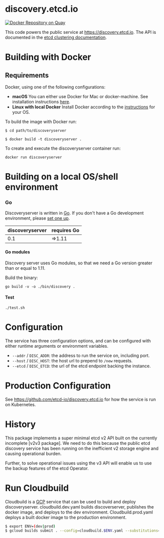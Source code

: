 # discovery.etcd.io

[![Docker Repository on Quay](https://quay.io/repository/etcd/discoveryserver/status "Docker Repository on Quay")](https://quay.io/repository/etcd/discoveryserver)

This code powers the public service at https://discovery.etcd.io. The API is
documented in the [etcd clustering documentation](https://github.com/coreos/etcd/blob/master/Documentation/dev-internal/discovery_protocol.md#public-discovery-service).

# Building with Docker

## Requirements

Docker, using one of the following configurations:
  * **macOS** You can either use Docker for Mac or docker-machine. See installation instructions [here](https://docs.docker.com/docker-for-mac/).
  * **Linux with local Docker**  Install Docker according to the [instructions](https://docs.docker.com/installation/#installation) for your OS.

To build the image with Docker run: 

`$ cd path/to/discoveryserver`

`$ docker build -t discoveryserver .`

To create and execute the discoveryserver container run: 

`docker run discoveryserver`

# Building on a local OS/shell environment

### Go

Discoveryserver is written in [Go](http://golang.org). If you don't have a Go
development environment, please [set one up](http://golang.org/doc/code.html).


| discoveryserver     | requires Go |
|---------------------|-------------|
|       0.1           | =>1.11      |

#### Go modules

Discovery server uses Go modules, so that we need a Go version greater than or equal to 1.11.

Build the binary:

`go build -v -o ./bin/discovery .`

#### Test

`./test.sh`

# Configuration

The service has three configuration options, and can be configured with either
runtime arguments or environment variables.

* `--addr` / `DISC_ADDR`: the address to run the service on, including port.
* `--host` / `DISC_HOST`: the host url to prepend to `/new` requests.
* `--etcd` / `DISC_ETCD`: the url of the etcd endpoint backing the instance.

# Production Configuration

See https://github.com/etcd-io/discovery.etcd.io for how the service is run on Kubernetes.

# History

This package implements a super minimal etcd v2 API built on the currently
incomplete [v2v3 package]. We need to do this because the public etcd discovery
service has been running on the inefficient v2 storage engine and causing
operational burden.

Further, to solve operational issues using the v3 API will enable us to use the
backup features of the etcd Operator.

# Run Cloudbuild

Cloudbuild is a [GCP](https://cloud.google.com/cloud-build/docs/) service that can be used to build and deploy discoveryserver. cloudbuild.dev.yaml builds 
discoverserver, publishes the docker image, and deploys to the dev environment. 
Cloudbuild.prod.yaml deploys a built docker image to the production environment.

```bash
$ export ENV=(dev|prod)
$ gcloud builds submit . --config=cloudbuild.$ENV.yaml --substitutions=COMMIT_SHA=`git rev-parse HEAD`
```
